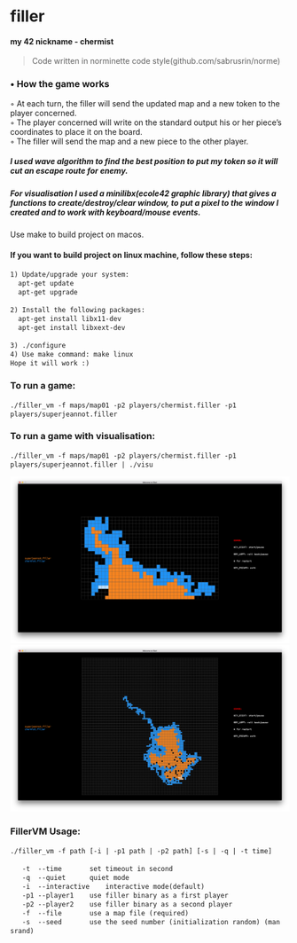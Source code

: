 # filler
#### my 42 nickname - chermist  
>Code written in norminette code style(github.com/sabrusrin/norme)

### • How the game works  
  ◦ At each turn, the filler will send the updated map and a new token to the player concerned.  
  ◦ The player concerned will write on the standard output his or her piece’s coordinates to place it on the board.  
  ◦ The filler will send the map and a new piece to the other player.
  
##### I used wave algorithm to find the best position to put my token so it will cut an escape route for enemy.  
##### For visualisation I used a minilibx(ecole42 graphic library) that gives a functions to create/destroy/clear window, to put a pixel to the window I created and to work with keyboard/mouse events.
Use make to build project on macos.
#### If you want to build project on linux machine, follow these steps:
```
1) Update/upgrade your system:
  apt-get update
  apt-get upgrade

2) Install the following packages:
  apt-get install libx11-dev
  apt-get install libxext-dev

3) ./configure
4) Use make command: make linux
Hope it will work :)
```

### To run a game:
```
./filler_vm -f maps/map01 -p2 players/chermist.filler -p1 players/superjeannot.filler
```
### To run a game with visualisation:
```
./filler_vm -f maps/map01 -p2 players/chermist.filler -p1 players/superjeannot.filler | ./visu
```
![map01](https://raw.githubusercontent.com/sabrusrin/filler/master/images/map01.png)
![map02](https://raw.githubusercontent.com/sabrusrin/filler/master/images/map02.png)

### FillerVM Usage:  
```
./filler_vm -f path [-i | -p1 path | -p2 path] [-s | -q | -t time]  

   -t  --time		set timeout in second  
   -q  --quiet		quiet mode  
   -i  --interactive	interactive mode(default)  
   -p1 --player1	use filler binary as a first player  
   -p2 --player2	use filler binary as a second player  
   -f  --file		use a map file (required)  
   -s  --seed		use the seed number (initialization random) (man srand)  
```
